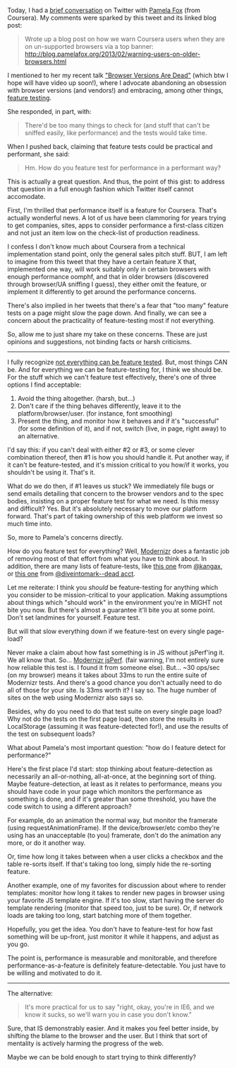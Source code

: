 Today, I had a [brief conversation](https://twitter.com/pamelafox/status/301762664500174848) on Twitter with [Pamela Fox](http://twitter.com/pamelafox) (from Coursera). My comments were sparked by this tweet and its linked blog post:

> Wrote up a blog post on how we warn Coursera users when they are on un-supported browsers via a top banner: http://blog.pamelafox.org/2013/02/warning-users-on-older-browsers.html

I mentioned to her my recent talk ["Browser Versions Are Dead"](https://speakerdeck.com/getify/browser-versions-are-dead-v2) (which btw I hope will have video up soon!), where I advocate abandoning an obsession with browser versions (and vendors!) and embracing, among other things, [feature testing](https://speakerdeck.com/getify/browser-versions-are-dead-v2?slide=12).

She responded, in part, with:

> There'd be too many things to check for (and stuff that can't be sniffed easily, like performance) and the tests would take time.

When I pushed back, claiming that feature tests could be practical and performant, she said:

> Hm. How do you feature test for performance in a performant way?

This is actually a great question. And thus, the point of this gist: to address that question in a full enough fashion which Twitter itself cannot accomodate.

First, I'm thrilled that performance itself is a feature for Coursera. That's actually wonderful news. A lot of us have been clammoring for years trying to get companies, sites, apps to consider performance a first-class citizen and not just an item low on the check-list of production readiness.

I confess I don't know much about Coursera from a technical implementation stand point, only the general sales pitch stuff. BUT, I am left to imagine from this tweet that they have a certain feature X that, implemented one way, will work suitably only in certain browsers with enough performance oomphf, and that in older browsers (discovered through browser/UA sniffing I guess), they either omit the feature, or implement it differently to get around the performance concerns.

There's also implied in her tweets that there's a fear that "too many" feature tests on a page might slow the page down. And finally, we can see a concern about the practicality of feature-testing most if not everything.

So, allow me to just share my take on these concerns. These are just opinions and suggestions, not binding facts or harsh criticisms.

---

I fully recognize [not everything can be feature tested](https://github.com/Modernizr/Modernizr/wiki/Undetectables). But, most things CAN be. And for everything we can be feature-testing for, I think we should be. For the stuff which we can't feature test effectively, there's one of three options I find acceptable:

1. Avoid the thing altogether. (harsh, but...)
2. Don't care if the thing behaves differently, leave it to the platform/browser/user. (for instance, font smoothing)
3. Present the thing, and monitor how it behaves and if it's "successful" (for some definition of it), and if not, switch (live, in page, right away) to an alternative.

I'd say this: if you can't deal with either #2 or #3, or some clever combination thereof, then #1 is how you should handle it. Put another way, if it can't be feature-tested, and it's mission critical to you how/if it works, you shouldn't be using it. That's it.

What do we do then, if #1 leaves us stuck? We immediately file bugs or send emails detailing that concern to the browser vendors and to the spec bodies, insisting on a proper feature test for what we need. Is this messy and difficult? Yes. But it's absolutely necessary to move our platform forward. That's part of taking ownership of this web platform we invest so much time into.

So, more to Pamela's concerns directly.

How do you feature test for everything? Well, [Modernizr](http://modernizr.com) does a fantastic job of removing most of that effort from what you have to think about. In addition, there are many lists of feature-tests, like [this one](http://kangax.github.com/cft/) from [@kangax](http://twitter.com/kangax), or [this one](http://diveintohtml5.info/everything.html) from [@diveintomark--dead acct](http://twitter.com/diveintomarkl).

Let me reiterate: I think you _should_ be feature-testing for anything which you consider to be mission-critical to your application. Making assumptions about things which "should work" in the environment you're in MIGHT not bite you now. But there's almost a guarantee it'll bite you at some point. Don't set landmines for yourself. Feature test.

But will that slow everything down if we feature-test on every single page-load?

Never make a claim about how fast something is in JS without jsPerf'ing it. We all know that. So... [Modernizr jsPerf](http://jsperf.com/modernizr/5). (fair warning, I'm not entirely sure how reliable this test is. I found it from someone else). But... ~30 ops/sec (on my browser) means it takes about 33ms to run the entire suite of Modernizr tests. And there's a good chance you don't actually need to do all of those for your site. Is 33ms worth it? I say so. The huge number of sites on the web using Modernizr also says so.

Besides, why do you need to do that test suite on every single page load? Why not do the tests on the first page load, then store the results in LocalStorage (assuming it was feature-detected for!), and use the results of the test on subsequent loads?

What about Pamela's most important question: "how do I feature detect for performance?"

Here's the first place I'd start: stop thinking about feature-detection as necessarily an all-or-nothing, all-at-once, at the beginning sort of thing. Maybe feature-detection, at least as it relates to performance, means you should have code in your page which monitors the performance as something is done, and if it's greater than some threshold, you have the code switch to using a different approach?

For example, do an animation the normal way, but monitor the framerate (using requestAnimationFrame). If the device/browser/etc combo they're using has an unacceptable (to you) framerate, don't do the animation any more, or do it another way.

Or, time how long it takes between when a user clicks a checkbox and the table re-sorts itself. If that's taking too long, simply hide the re-sorting feature.

Another example, one of my favorites for discussion about where to render templates: monitor how long it takes to render new pages in browser using your favorite JS template engine. If it's too slow, start having the server do template rendering (monitor that speed too, just to be sure). Or, if network loads are taking too long, start batching more of them together.

Hopefully, you get the idea. You don't have to feature-test for how fast something will be up-front, just monitor it while it happens, and adjust as you go.

The point is, performance is measurable and monitorable, and therefore performance-as-a-feature is definitely feature-detectable. You just have to be willing and motivated to do it.

---

The alternative:

> It's more practical for us to say "right, okay, you're in IE6, and we know it sucks, so we'll warn you in case you don't know."

Sure, that IS demonstrably easier. And it makes you feel better inside, by shifting the blame to the browser and the user. But I think that sort of mentality is actively harming the progress of the web.

Maybe we can be bold enough to start trying to think differently?
